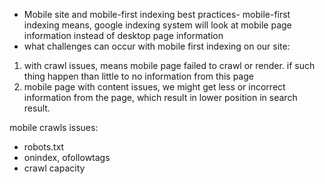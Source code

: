 - Mobile site and mobile-first indexing best practices- mobile-first indexing means, google indexing system will look at mobile page information instead of desktop page information
- what challenges can occur with mobile first indexing on our site:
1. with crawl issues, means mobile page  failed to crawl or render. if such thing happen than little to no information from this page
2. mobile page with content issues, we might get less or incorrect information from the page, which result in lower position in search result.

mobile crawls issues:
- robots.txt 
- onindex, ofollowtags
- crawl capacity
